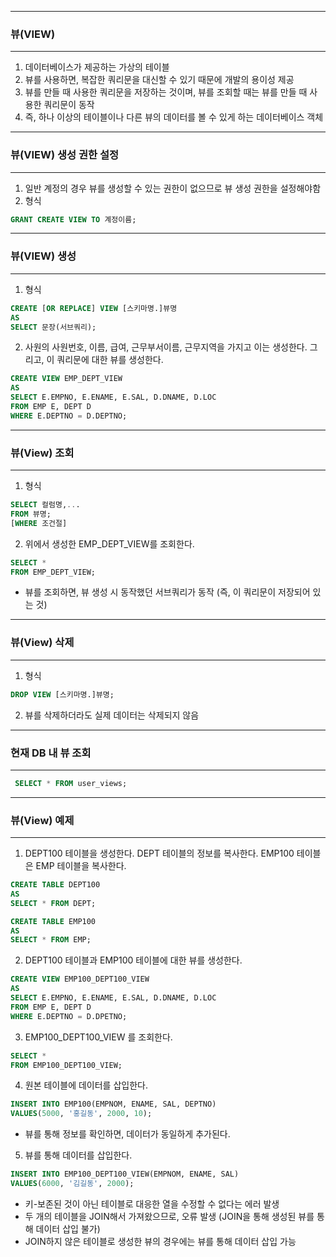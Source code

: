 -----
### 뷰(VIEW)
-----
1. 데이터베이스가 제공하는 가상의 테이블
2. 뷰를 사용하면, 복잡한 쿼리문을 대신할 수 있기 때문에 개발의 용이성 제공
3. 뷰를 만들 때 사용한 쿼리문을 저장하는 것이며, 뷰를 조회할 때는 뷰를 만들 때 사용한 쿼리문이 동작
4. 즉, 하나 이상의 테이블이나 다른 뷰의 데이터를 볼 수 있게 하는 데이터베이스 객체

-----
### 뷰(VIEW) 생성 권한 설정
-----
1. 일반 계정의 경우 뷰를 생성할 수 있는 권한이 없으므로 뷰 생성 권한을 설정해야함
2. 형식
```sql
GRANT CREATE VIEW TO 계정이름;
```

-----
### 뷰(VIEW) 생성
-----
1. 형식
```sql
CREATE [OR REPLACE] VIEW [스키마명.]뷰명
AS
SELECT 문장(서브쿼리);
```

2. 사원의 사원번호, 이름, 급여, 근무부서이름, 근무지역을 가지고 이는 생성한다. 그리고, 이 쿼리문에 대한 뷰를 생성한다.
```sql
CREATE VIEW EMP_DEPT_VIEW
AS
SELECT E.EMPNO, E.ENAME, E.SAL, D.DNAME, D.LOC 
FROM EMP E, DEPT D
WHERE E.DEPTNO = D.DEPTNO;
```


-----
### 뷰(View) 조회
-----
1. 형식
```sql
SELECT 컬럼명,...
FROM 뷰명;
[WHERE 조건절]
```

2. 위에서 생성한 EMP_DEPT_VIEW를 조회한다.
```sql
SELECT *
FROM EMP_DEPT_VIEW;
```
  - 뷰를 조회하면, 뷰 생성 시 동작했던 서브쿼리가 동작 (즉, 이 쿼리문이 저장되어 있는 것)

-----
### 뷰(View) 삭제
-----
1. 형식
```sql
DROP VIEW [스키마명.]뷰명;
```

2. 뷰를 삭제하더라도 실제 데이터는 삭제되지 않음

-----
### 현재 DB 내 뷰 조회
-----
```sql
 SELECT * FROM user_views;
```

-----
### 뷰(View) 예제
-----
1. DEPT100 테이블을 생성한다. DEPT 테이블의 정보를 복사한다. EMP100 테이블은 EMP 테이블을 복사한다.
```sql
CREATE TABLE DEPT100
AS
SELECT * FROM DEPT;
```
```sql
CREATE TABLE EMP100
AS
SELECT * FROM EMP;
```

2. DEPT100 테이블과 EMP100 테이블에 대한 뷰를 생성한다.
```sql
CREATE VIEW EMP100_DEPT100_VIEW
AS
SELECT E.EMPNO, E.ENAME, E.SAL, D.DNAME, D.LOC
FROM EMP E, DEPT D
WHERE E.DEPTNO = D.DPETNO;
```

3. EMP100_DEPT100_VIEW 를 조회한다.
```sql
SELECT *
FROM EMP100_DEPT100_VIEW;
```

4. 원본 테이블에 데이터를 삽입한다.
```sql
INSERT INTO EMP100(EMPNOM, ENAME, SAL, DEPTNO)
VALUES(5000, '홍길동', 2000, 10);
```
  - 뷰를 통해 정보를 확인하면, 데이터가 동일하게 추가된다.

5. 뷰를 통해 데이터를 삽입한다.
```sql
INSERT INTO EMP100_DEPT100_VIEW(EMPNOM, ENAME, SAL)
VALUES(6000, '김길동', 2000);
```
  - 키-보존된 것이 아닌 테이블로 대응한 열을 수정할 수 없다는 에러 발생
  - 두 개의 테이블을 JOIN해서 가져왔으므로, 오류 발생 (JOIN을 통해 생성된 뷰를 통해 데이터 삽입 불가)
  - JOIN하지 않은 테이블로 생성한 뷰의 경우에는 뷰를 통해 데이터 삽입 가능
